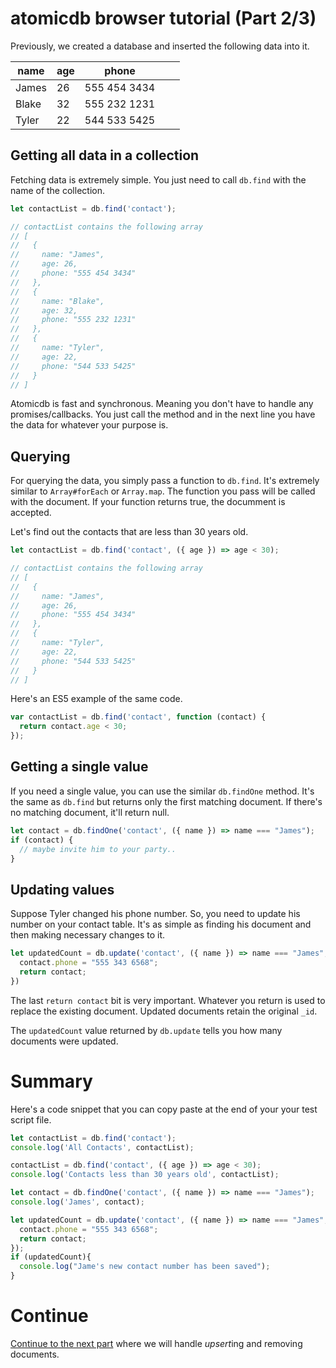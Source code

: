 
# atomicdb browser tutorial (Part 2/3)

Previously, we created a database and inserted the following data into it.

| name  | age | phone        |   |   |
|-------|-----|--------------|---|---|
| James | 26  | 555 454 3434 |   |   |
| Blake | 32  | 555 232 1231 |   |   |
| Tyler | 22  | 544 533 5425 |   |   |

## Getting all data in a collection

Fetching data is extremely simple. You just need to call `db.find` with the name of the collection.

```js
let contactList = db.find('contact');

// contactList contains the following array 
// [
//   {
//     name: "James",
//     age: 26,
//     phone: "555 454 3434"
//   },
//   {
//     name: "Blake",
//     age: 32,
//     phone: "555 232 1231"
//   },
//   {
//     name: "Tyler",
//     age: 22,
//     phone: "544 533 5425"
//   }
// ]
```

Atomicdb is fast and synchronous. Meaning you don't have to handle any promises/callbacks. You just call the method and in the next line you have the data for whatever your purpose is.

## Querying 

For querying the data, you simply pass a function to `db.find`. It's extremely similar to `Array#forEach` or `Array.map`. The function you pass will be called with the document. If your function returns true, the documment is accepted.

Let's find out the contacts that are less than 30 years old.

```js
let contactList = db.find('contact', ({ age }) => age < 30);

// contactList contains the following array 
// [
//   {
//     name: "James",
//     age: 26,
//     phone: "555 454 3434"
//   },
//   {
//     name: "Tyler",
//     age: 22,
//     phone: "544 533 5425"
//   }
// ]
```

Here's an ES5 example of the same code.

```js
var contactList = db.find('contact', function (contact) {
  return contact.age < 30;
});
```

## Getting a single value

If you need a single value, you can use the similar `db.findOne` method. It's the same as `db.find` but returns only the first matching document. If there's no matching document, it'll return null.

```js
let contact = db.findOne('contact', ({ name }) => name === "James");
if (contact) {
  // maybe invite him to your party..
}
```

## Updating values

Suppose Tyler changed his phone number. So, you need to update his number on your contact table. It's as simple as finding his document and then making necessary changes to it.

```js
let updatedCount = db.update('contact', ({ name }) => name === "James", (contact)=>{
  contact.phone = "555 343 6568";
  return contact;
})
```

The last `return contact` bit is very important. Whatever you return is used to replace the existing document. Updated documents retain the original `_id`.

The `updatedCount` value returned by `db.update` tells you how many documents were updated.

# Summary

Here's a code snippet that you can copy paste at the end of your your test script file.

```js
let contactList = db.find('contact');
console.log('All Contacts', contactList);

contactList = db.find('contact', ({ age }) => age < 30);
console.log('Contacts less than 30 years old', contactList);

let contact = db.findOne('contact', ({ name }) => name === "James");
console.log('James', contact);

let updatedCount = db.update('contact', ({ name }) => name === "James", (contact)=>{
  contact.phone = "555 343 6568";
  return contact;
});
if (updatedCount){
  console.log("Jame's new contact number has been saved");
}
``` 

# Continue

[Continue to the next part](browser-tuotorial-3.md) where we will handle *upsert*ing and removing documents.
